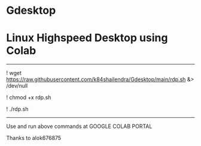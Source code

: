 # Gdesktop
# Linux Highspeed Desktop using Colab
__________________________________________________________________________________________________
! wget https://raw.githubusercontent.com/k84shailendra/Gdesktop/main/rdp.sh &> /dev/null

! chmod +x rdp.sh

! ./rdp.sh

__________________________________________________________________________________________________
Use and run above commands at GOOGLE COLAB PORTAL

Thanks to alok676875 
